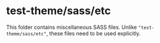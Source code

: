 # test-theme/sass/etc

This folder contains miscellaneous SASS files. Unlike `"test-theme/sass/etc"`, these files
need to be used explicitly.
